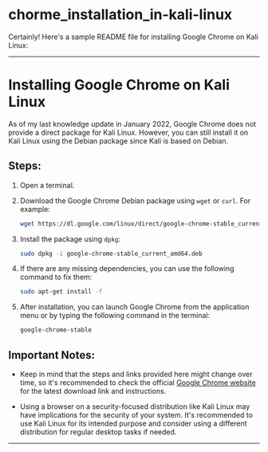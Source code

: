 # chorme_installation_in-kali-linux
Certainly! Here's a sample README file for installing Google Chrome on Kali Linux:

---

# Installing Google Chrome on Kali Linux

As of my last knowledge update in January 2022, Google Chrome does not provide a direct package for Kali Linux. However, you can still install it on Kali Linux using the Debian package since Kali is based on Debian.

## Steps:

1. Open a terminal.

2. Download the Google Chrome Debian package using `wget` or `curl`. For example:

   ```bash
   wget https://dl.google.com/linux/direct/google-chrome-stable_current_amd64.deb
   ```

3. Install the package using `dpkg`:

   ```bash
   sudo dpkg -i google-chrome-stable_current_amd64.deb
   ```

4. If there are any missing dependencies, you can use the following command to fix them:

   ```bash
   sudo apt-get install -f
   ```

5. After installation, you can launch Google Chrome from the application menu or by typing the following command in the terminal:

   ```bash
   google-chrome-stable
   ```

## Important Notes:

- Keep in mind that the steps and links provided here might change over time, so it's recommended to check the official [Google Chrome website](https://www.google.com/chrome/) for the latest download link and instructions.

- Using a browser on a security-focused distribution like Kali Linux may have implications for the security of your system. It's recommended to use Kali Linux for its intended purpose and consider using a different distribution for regular desktop tasks if needed.

---
